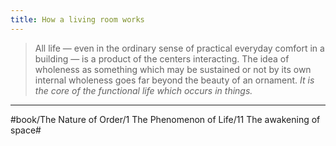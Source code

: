 ```yaml
---
title: How a living room works
---
```


> All life — even in the ordinary sense of practical everyday comfort in a building — is a product of the centers interacting. The idea of wholeness as something which may be sustained or not by its own internal wholeness goes far beyond the beauty of an ornament. *It is the core of the functional life which occurs in things.*

---

#book/The Nature of Order/1 The Phenomenon of Life/11 The awakening of space#